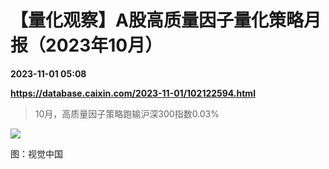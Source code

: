 # 【量化观察】A股高质量因子量化策略月报（2023年10月）

**2023-11-01 05:08**

**https://database.caixin.com/2023-11-01/102122594.html**

> 10月，高质量因子策略跑输沪深300指数0.03%

  

![](https://img.caixin.com/2023-08-28/169319039341679_840_560.jpg)

图：视觉中国